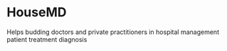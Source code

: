 # HouseMD
Helps budding doctors and private practitioners in hospital management patient treatment diagnosis 
